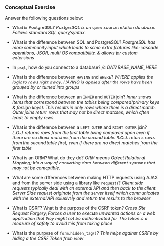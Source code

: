 ### Conceptual Exercise

Answer the following questions below:

- What is PostgreSQL?
  *PostgreSQL is an open source relation database.  Follows standard SQL query/syntax.*

- What is the difference between SQL and PostgreSQL?
  *PostgreSQL has more community input which leads to some extra features like: cascade operations, JSON, multi OS compatibility, & allows for custom extensions*

- In `psql`, how do you connect to a database?
  */c DATABASE_NAME_HERE*

- What is the difference between `HAVING` and `WHERE`?
  *WHERE applies the logic to rows right away.  HAVING is applied after the rows have been grouped by or turned into groups*

- What is the difference between an `INNER` and `OUTER` join?
  *Inner shows items that correspond between the tables being compared(primary keys & foreign keys).  This results in only rows where there is a direct match.  Outer joins return rows that may not be direct matches, which often leads to empty rows.*

- What is the difference between a `LEFT OUTER` and `RIGHT OUTER` join?
  *L.O.J. returns rows from the first table being compared upon even if there are no direct matches from the second table.  R.O.J. returns rows from the second table first, even if there are no direct matches from the first table*

- What is an ORM? What do they do?
  *ORM means Object Relational Mapping; It's a way of converting data between different systems that may not be comaptible.*

- What are some differences between making HTTP requests using AJAX 
  and from the server side using a library like `requests`?
  *Client side requests typically deal with an external API and then back to the client.  Server Side request originate from the server itself which communicates with the external API exlusively and return the results to the browser*

- What is CSRF? What is the purpose of the CSRF token?
  *Cross Site Request Forgery; Forces a user to execute unwanted actions on a web application that they might not be authenticated for. The token is a measure of safety to avoid this from taking place*

- What is the purpose of `form.hidden_tag()`?
  *This helps against CSRFs by hiding a the CSRF Token from view*